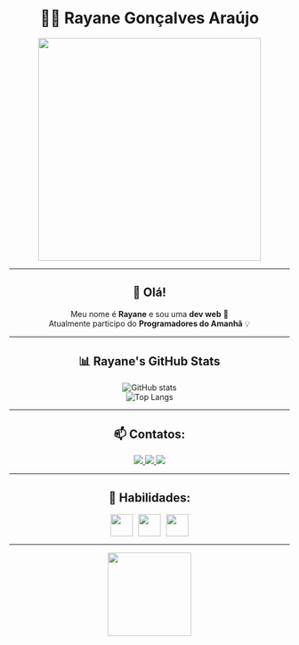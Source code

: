<div align="center">

# 👩‍💻 Rayane Gonçalves Araújo

<img src="https://user-images.githubusercontent.com/placeholder-image.png" width="400" />

---

## 👋 Olá!

Meu nome é **Rayane** e sou uma **dev web** 🚀  
Atualmente participo do **Programadores do Amanhã** 💡  

---

## 📊 Rayane's GitHub Stats

![GitHub stats](https://github-readme-stats.vercel.app/api?username=seu-usuario&show_icons=true&theme=radical)  
![Top Langs](https://github-readme-stats.vercel.app/api/top-langs/?username=seu-usuario&layout=compact&theme=radical)

---

## 📫 Contatos:

<a href="mailto:rayanegoncalves796@gmail.com">
  <img src="https://img.shields.io/badge/Gmail-D14836?style=for-the-badge&logo=gmail&logoColor=white">
</a>
<a href="https://www.linkedin.com/in/rayane-goncalves-araujo">
  <img src="https://img.shields.io/badge/LinkedIn-0077B5?style=for-the-badge&logo=linkedin&logoColor=white">
</a>
<a href="https://discord.com/users/rayanegoncalves0268">
  <img src="https://img.shields.io/static/v1?message=Discord&logo=discord&label=&color=7289DA&logoColor=white&style=for-the-badge">
</a>

---

## 🚀 Habilidades:

<div style="display: flex; justify-content: center; align-items: center; gap: 10px;">

<img src="https://cdn.jsdelivr.net/gh/devicons/devicon/icons/html5/html5-original.svg" width="40" />
<img src="https://cdn.jsdelivr.net/gh/devicons/devicon/icons/css3/css3-original.svg" width="40" />
<img src="https://cdn.jsdelivr.net/gh/devicons/devicon/icons/javascript/javascript-original.svg" width="40" />

</div>

---

<img src="https://user-images.githubusercontent.com/placeholder-avatar.png" width="150">

</div>
